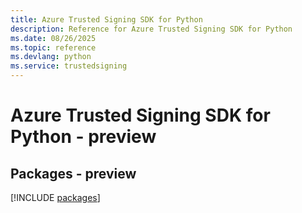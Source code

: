 ```yaml
---
title: Azure Trusted Signing SDK for Python
description: Reference for Azure Trusted Signing SDK for Python
ms.date: 08/26/2025
ms.topic: reference
ms.devlang: python
ms.service: trustedsigning
---
```

# Azure Trusted Signing SDK for Python - preview
## Packages - preview
[!INCLUDE [packages](trusted-signing-index.md)]